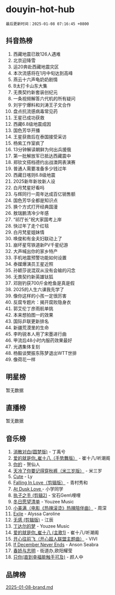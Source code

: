 # douyin-hot-hub

`最后更新时间：2025-01-08 07:16:45 +0800`

## 抖音热榜

1. 西藏地震已致126人遇难
1. 北京迎降雪
1. 运20奔赴西藏地震灾区
1. 本次流感将在1月中旬达到高峰
1. 燕云十六声龟奶奶剧情
1. B太打卡山东大集
1. 无畏契约新套装创纪元
1. 一条视频解答六代机的所有疑问
1. 刘宇宁爆料和刘涛王子文合作
1. 盘点抗流感病毒常见药
1. 王星已成功获救
1. 西藏6.8级地震成因
1. 国色芳华开播
1. 王星获救后在泰国接受采访
1. 杨紫工作室疯了
1. 13分钟解读朝鲜为何出兵援俄
1. 第一批解放军已抵达西藏震中
1. 郑钦文搭档德约出战澳网表演赛
1. 普通人需要准备多少钱过年
1. 西藏日喀则6.8级地震
1. 2025新年新妆新人设
1. 白月梵星好看吗
1. 与辉同行一周年达成百亿销售额
1. 国色芳华全都是知识点
1. 换个方式打开经典国漫
1. 敖瑞鹏清冷少年感
1. “祁厅长”祝大家国考上岸
1. 快过年了走个红毯
1. 白月梵星姐妹情
1. 唤俊和有金夫妇联动上了
1. 崩坏星穹铁道新PV千星纪游
1. 大声喊出你的家乡特产
1. 手机地震预警功能如何设置
1. 泰媒爆演员王星近照
1. 孙颖莎说混双从没有会输的闪念
1. 无畏契约新英雄钛狐
1. 邓刚钓获700斤金枪鱼是真是假
1. 2025的人生六课我先学了
1. 像你这样的小孩一定很厉害
1. 反腐专题片：揭开腐败隐身衣
1. 郭艾伦丁彦雨航单挑
1. 本来想拍图一的效果
1. 国际乒联更新排名
1. 新疆荒漠里的生命
1. 李昀锐本人用了宋墨进行曲
1. 甲流后48小时内服药效果最好
1. 光遇集体复刻
1. 杨毅谈樊振东陈梦退出WTT世排
1. 像荷花一样

## 明星榜

暂无数据

## 直播榜

暂无数据

## 音乐榜

1. [消散对白(圆梦版)](https://sf5-hl-cdn-tos.douyinstatic.com/obj/tos-cn-ve-2774/og4jB5I5IizzoZVAAAzWgBMAsMDWoArfwBOiFs) - 丁禹兮
1. [爱的就是你_崔十八（手势舞版）](https://sf5-hl-cdn-tos.douyinstatic.com/obj/tos-cn-ve-2774/oApB2AigNyB4sTw7JhBOikMAf0oDJzMWBuIrgm) - 崔十八/听潮阁
1. [你的](https://sf5-hl-cdn-tos.douyinstatic.com/obj/tos-cn-ve-2774/oYuIeKf42jB7sEV6B2upMdpYAgfrQWj0FeRegh) - 贺仙人
1. [天冷了你要记得穿秋裤（米三岁版）](https://sf5-hl-cdn-tos.douyinstatic.com/obj/tos-cn-ve-2774/oQlIwVIDWiZ6BQilAorS7MA0AgCkQDvcZAdm1) - 米三岁
1. [Cute](https://sf5-hl-cdn-tos.douyinstatic.com/obj/tos-cn-ve-2774/o4IbIzHWKAAB4wsS5qMBRiiAlEBGTpQRNfFvuo) - Ly
1. [Falling In Love（剪辑版）](https://sf5-hl-cdn-tos.douyinstatic.com/obj/tos-cn-ve-2774/o8ajpA8zzgBPahbBIO8AcKGBLJezFCRd1wfP9f) - 青村秀和
1. [ At Dusk  Love ](https://sf5-hl-cdn-tos.douyinstatic.com/obj/tos-cn-ve-2774/o8CrpCf5CaYgI4ZrtQgMQAFEfuGqNnRSDQAPBc) - 小学同学
1. [执子之手 (剪辑2)](https://sf5-hl-cdn-tos.douyinstatic.com/obj/tos-cn-ve-2774/oUoZLQjCc31XzqsBnBQUNgeKtYPBcgbFDwtfcu) - 宝石Gem\哩哩
1. [冬日愿望清单](https://sf5-hl-cdn-tos.douyinstatic.com/obj/tos-cn-ve-2774/oIIgUOeamCFCVAzxN6MFRLIBlLGpUqQxeeHrLE) - Youzee Music
1. [小美满（电影《热辣滚烫》热辣陪伴曲）](https://sf5-hl-cdn-tos.douyinstatic.com/obj/tos-cn-ve-2774/o0GAn2lSgfZIDUgtevCGDQYnFg4CwnrBaxbTZL) - 周深
1. [Exile](https://sf5-hl-cdn-tos.douyinstatic.com/obj/tos-cn-ve-2774/oYj4gAQTknKE3WW0Je8KGmQ7z1cA4FefwtbufD) - Alyssa Caroline
1. [无感 (剪辑版)](https://sf5-hl-cdn-tos.douyinstatic.com/obj/tos-cn-ve-2774/o0eIsUzJBDlQaQFC5OFlgbMEZC1TFYBftOBn6p) - 江辰
1. [丁达尔的梦](https://sf5-hl-cdn-tos.douyinstatic.com/obj/tos-cn-ve-2774/oMU3WirUZBVQkAC9ccG5P2IQirziZM2RTInUY) - Youzee Music
1. [爱的就是你_崔十八 (主歌1)](https://sf5-hl-cdn-tos.douyinstatic.com/obj/tos-cn-ve-2774/oI5BO5DhFZ6UTcNCnZaOCBLtZ7WIMQGfgnXf5E) - 崔十八/听潮阁
1. [开心往前飞（开心超人联盟主题曲）](https://sf3-cdn-tos.douyinstatic.com/obj/tos-cn-ve-2774/9d8fb7c82cf1421fb93a9fe925275e0a) - VIVI
1. [If December Never Ends](https://sf5-hl-cdn-tos.douyinstatic.com/obj/tos-cn-ve-2774/oY1IQMoTgCFIBg8RZifyqlBBt1UFgitTYmxeOS) - Anson Seabra
1. [春娇与志明](https://sf5-hl-cdn-tos.douyinstatic.com/obj/tos-cn-ve-2774/e530d8fceb7044b39707d7f9ff54add1) - 街道办,欧阳耀莹
1. [只你(直到幸福能触手可及)](https://sf5-hl-cdn-tos.douyinstatic.com/obj/tos-cn-ve-2774/o0lBkRDzFTeaVSUz3ZZSCBVtZ5DIMQGfgmEAuE) - 颜人中

## 品牌榜

[2025-01-08-brand.md](2025-01-08-brand.md)
